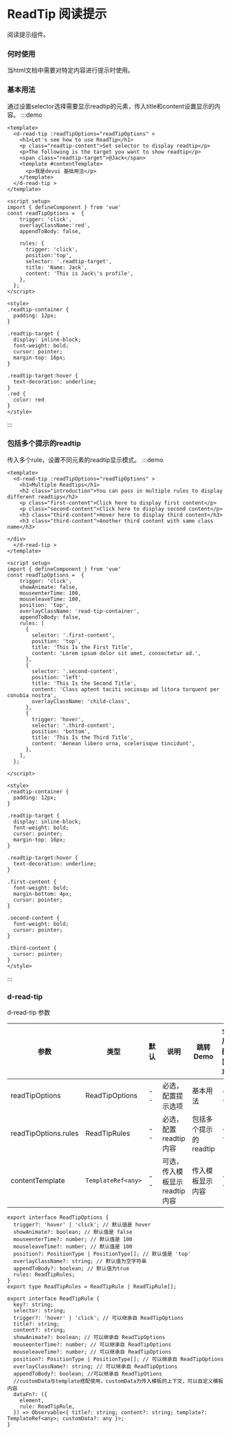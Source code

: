 # ReadTip 阅读提示

阅读提示组件。

### 何时使用

当html文档中需要对特定内容进行提示时使用。


### 基本用法
通过设置selector选择需要显示readtip的元素，传入title和content设置显示的内容。
:::demo 

```vue
<template>
  <d-read-tip :readTipOptions="readTipOptions" >
    <h1>Let's see how to use ReadTip</h1>
    <p class="readtip-content">Set selector to display readtip</p>
    <p>The following is the target you want to show readtip</p>
    <span class="readtip-target">@Jack</span>
    <template #contentTemplate>
      <p>我是devui 基础用法</p>  
    </template>
  </d-read-tip >
</template>

<script setup>
import { defineComponent } from 'vue'
const readTipOptions =  {
    trigger: 'click',
    overlayClassName:'red',
    appendToBody: false,
    
    rules: {
      trigger: 'click',
      position:'top',
      selector: '.readtip-target',
      title: 'Name: Jack',
      content: 'This is Jack\'s profile',
    },
  };
</script>

<style>
.readtip-container {
  padding: 12px;
}

.readtip-target {
  display: inline-block;
  font-weight: bold;
  cursor: pointer;
  margin-top: 16px;
}

.readtip-target:hover {
  text-decoration: underline;
}
.red {
  color: red
}
</style>
```

:::

### 包括多个提示的readtip
传入多个rule，设置不同元素的readtip显示模式。
:::demo 

```vue
<template>
  <d-read-tip :readTipOptions="readTipOptions" >
    <h1>Multiple Readtips</h1>
    <h2 class="introduction">You can pass in multiple rules to display different readtips</h2>
    <p class="first-content">Click here to display first content</p>
    <p class="second-content">Click here to display second content</p>
    <h3 class="third-content">Hover here to display third content</h3>
    <h3 class="third-content">Another third content with same class name</h3>

</div>
  </d-read-tip >
</template>

<script setup>
import { defineComponent } from 'vue'
const readTipOptions =  {
    trigger: 'click',
    showAnimate: false,
    mouseenterTime: 100,
    mouseleaveTime: 100,
    position: 'top',
    overlayClassName: 'read-tip-container',
    appendToBody: false,
    rules: [
      {
        selector: '.first-content',
        position: 'top',
        title: 'This Is the First Title',
        content: 'Lorem ipsum dolor sit amet, consectetur ad.',
      },
      {
        selector: '.second-content',
        position: 'left',
        title: 'This Is the Second Title',
        content: 'Class aptent taciti sociosqu ad litora torquent per conubia nostra',
        overlayClassName: 'child-class',
      },
      {
        trigger: 'hover',
        selector: '.third-content',
        position: 'bottom',
        title: 'This Is the Third Title',
        content: 'Aenean libero urna, scelerisque tincidunt',
      },
    ],
  };

</script>

<style>
.readtip-container {
  padding: 12px;
}

.readtip-target {
  display: inline-block;
  font-weight: bold;
  cursor: pointer;
  margin-top: 16px;
}

.readtip-target:hover {
  text-decoration: underline;
}

.first-content {
  font-weight: bold;
  margin-bottom: 4px;
  cursor: pointer;
}

.second-content {
  font-weight: bold;
  cursor: pointer;
}

.third-content {
  cursor: pointer;
}
</style>
```

:::

### d-read-tip

d-read-tip 参数

| 参数                 | 类型               | 默认 | 说明                            | 跳转 Demo              | 全局配置项 |
| -------------------- | ------------------ | ---- | ------------------------------- | ---------------------- | ---------- |
| readTipOptions       | ReadTipOptions     | --   | 必选，配置提示选项              | 基本用法               | --         |
| readTipOptions.rules | ReadTipRules       | --   | 必选，配置 readtip 内容         | 包括多个提示的 readtip | --         |
| contentTemplate      | `TemplateRef<any>` | --   | 可选，传入模板显示 readtip 内容 | 传入模板显示内容       | --         |



```
export interface ReadTipOptions {
  trigger?: 'hover' | 'click'; // 默认值是 hover
  showAnimate?: boolean; // 默认值是 false
  mouseenterTime?: number; // 默认值是 100
  mouseleaveTime?: number; // 默认值是 100
  position?: PositionType | PositionType[]; // 默认值是 'top'
  overlayClassName?: string; // 默认值为空字符串
  appendToBody?: boolean; // 默认值为true
  rules: ReadTipRules;
}
export type ReadTipRules = ReadTipRule | ReadTipRule[];

export interface ReadTipRule {
  key?: string;
  selector: string;
  trigger?: 'hover' | 'click'; // 可以继承自 ReadTipOptions
  title?: string;
  content?: string;
  showAnimate?: boolean; // 可以继承自 ReadTipOptions
  mouseenterTime?: number; // 可以继承自 ReadTipOptions
  mouseleaveTime?: number; // 可以继承自 ReadTipOptions
  position?: PositionType | PositionType[]; // 可以继承自 ReadTipOptions
  overlayClassName?: string; // 可以继承自 ReadTipOptions
  appendToBody?: boolean; //可以继承自 ReadTipOtions
  //customData与template搭配使用，customData为传入模板的上下文，可以自定义模板内容
  dataFn?: ({
    element,
    rule: ReadTipRule,
  }) => Observable<{ title?: string; content?: string; template?: TemplateRef<any>; customData?: any }>;
}
```

